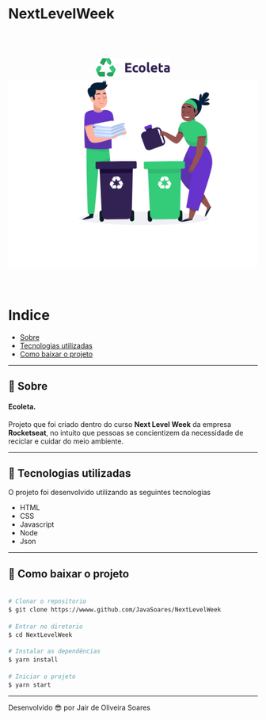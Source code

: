 # NextLevelWeek
<h1 align="center">
<br>
  <img src="/public/assets/logo.svg" alt="Ecoleta" width="150">
  <img width="700" src="/public/assets/home-background.svg" alt="NLW">
<br>
<br>
</h1>

# Indice

- [Sobre](#-sobre)
- [Tecnologias utilizadas](#-tecnologias-utilizadas)
- [Como baixar o projeto](#-como-baixar-o-projeto)

---
## 📝 Sobre
#### Ecoleta.
Projeto que foi criado dentro do curso **Next Level Week** da empresa **Rocketseat**, no intuito que pessoas se concientizem da necessidade de reciclar e cuidar do meio ambiente.

---
## 🚀 Tecnologias utilizadas

O projeto foi desenvolvido utilizando as seguintes tecnologias

- HTML
- CSS
- Javascript
- Node
- Json
---
## 📁 Como baixar o projeto

```bash

# Clonar o repositorio
$ git clone https://wwww.github.com/JavaSoares/NextLevelWeek

# Entrar no diretorio 
$ cd NextLevelWeek

# Instalar as dependências
$ yarn install

# Iniciar o projeto
$ yarn start
```
---
Desenvolvido 😎 por Jair de Oliveira Soares

